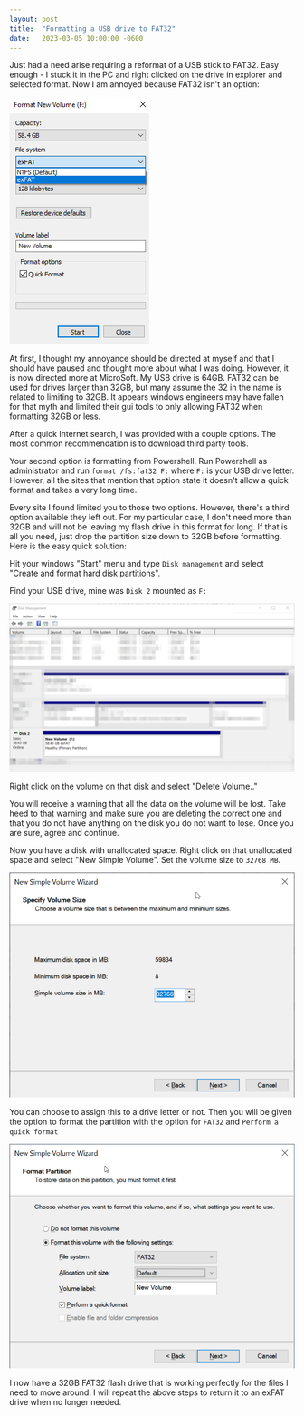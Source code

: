 ```yaml
---
layout: post
title:  "Formatting a USB drive to FAT32"
date:   2023-03-05 10:00:00 -0600
---
```

Just had a need arise requiring a reformat of a USB stick to FAT32.  Easy enough - I stuck it in the PC and right clicked on the drive in explorer and selected format. Now I am annoyed because FAT32 isn't an option:

![Format Options](/imgs/format-options.png)

At first, I thought my annoyance should be directed at myself and that I should have paused and thought more about what I was doing. However, it is now directed more at MicroSoft. My USB drive is 64GB. FAT32 can be used for drives larger than 32GB, but many assume the 32 in the name is related to limiting to 32GB. It appears windows engineers may have fallen for that myth and limited their gui tools to only allowing FAT32 when formatting 32GB or less.

After a quick Internet search, I was provided with a couple options. The most common recommendation is to download third party tools.

Your second option is formatting from Powershell. Run Powershell as administrator and run `format /fs:fat32 F:` where `F:` is your USB drive letter. However, all the sites that mention that option state it doesn't allow a quick format and takes a very long time.

Every site I found limited you to those two options. However, there's a third option available they left out. For my particular case, I don't need more than 32GB and will not be leaving my flash drive in this format for long. If that is all you need, just drop the partition size down to 32GB before formatting. Here is the easy quick solution:

Hit your windows "Start" menu and type `Disk management` and select "Create and format hard disk partitions".

Find your USB drive, mine was `Disk 2` mounted as `F:`

![Disk Management - Disk 2](/imgs/disk-management-1.png)

Right click on the volume on that disk and select "Delete Volume.."

You will receive a warning that all the data on the volume will be lost. Take heed to that warning and make sure you are deleting the correct one and that you do not have anything on the disk you do not want to lose. Once you are sure, agree and continue.

Now you have a disk with unallocated space. Right click on that unallocated space and select "New Simple Volume". Set the volume size to `32768 MB`.

![New Volume](/imgs/new-volume.png)

You can choose to assign this to a drive letter or not. Then you will be given the option to format the partition with the option for `FAT32` and `Perform a quick format`

![Format Options](/imgs/format-options-2.png)

I now have a 32GB FAT32 flash drive that is working perfectly for the files I need to move around. I will repeat the above steps to return it to an exFAT drive when no longer needed.